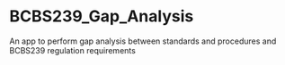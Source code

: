 # BCBS239_Gap_Analysis
An app to perform gap analysis between standards and procedures and BCBS239 regulation requirements

